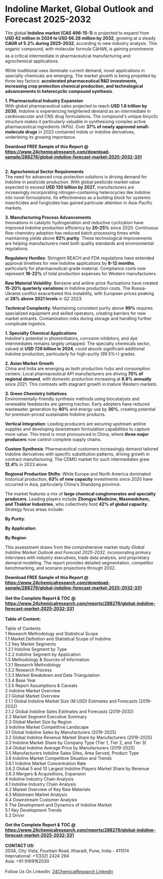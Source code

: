 <h1>Indoline Market, Global Outlook and Forecast 2025-2032</h1><p>The global <strong>Indoline market (CAS 496-15-1)</strong> is projected to expand from <strong>USD 42 million in 2024 to USD 66.28 million by 2032</strong>, growing at a steady <strong>CAGR of 5.2% during 2025-2032</strong>, according to new industry analysis. This organic compound, with molecular formula CâHâN, is gaining prominence as a critical intermediate in pharmaceutical manufacturing and agrochemical applications.</p><p>While traditional uses dominate current demand, novel applications in specialty chemicals are emerging. The market growth is being propelled by three key factors: <strong>accelerated pharmaceutical R&amp;D investments, increasing crop protection chemical production, and technological advancements in heterocyclic compound synthesis</strong>.</p><p><strong>1. Pharmaceutical Industry Expansion</strong><br>
With global pharmaceutical sales projected to reach <strong>USD 1.6 trillion by 2030</strong>, Indoline is experiencing heightened demand as an intermediate in cardiovascular and CNS drug formulations. The compound's unique bicyclic structure makes it particularly valuable in synthesizing complex active pharmaceutical ingredients (APIs). Over <strong>37% of newly approved small-molecule drugs</strong> in 2023 contained indole or indoline derivatives, underlining its growing importance.</p><div><b>Download FREE Sample of this Report @ 
            <a href="https://www.24chemicalresearch.com/download-sample/288276/global-indoline-forecast-market-2025-2032-331">
            https://www.24chemicalresearch.com/download-sample/288276/global-indoline-forecast-market-2025-2032-331</a></b></div><br><p><strong>2. Agrochemical Sector Requirements</strong><br>
The need for advanced crop protection solutions is driving demand for Indoline in pesticide production. With global pesticide market value expected to exceed <strong>USD 130 billion by 2027</strong>, manufacturers are increasingly incorporating nitrogen-containing heterocycles like Indoline into novel formulations. Its effectiveness as a building block for systemic insecticides and fungicides has gained particular attention in Asia-Pacific markets.</p><p><strong>3. Manufacturing Process Advancements</strong><br>
Innovations in catalytic hydrogenation and reductive cyclization have improved Indoline production efficiency by <strong>20-25%</strong> since 2020. Continuous flow chemistry adoption has reduced batch processing times while maintaining yields above <strong>92% purity</strong>. These technological improvements are helping manufacturers meet both quality standards and environmental regulations.</p><p><strong>Regulatory Hurdles</strong>: Stringent REACH and FDA regulations have extended approval timelines for new Indoline applications by <strong>8-12 months</strong>, particularly for pharmaceutical-grade material. Compliance costs now represent <strong>18-22%</strong> of total production expenses for Western manufacturers.</p><p><strong>Raw Material Volatility</strong>: Benzene and aniline price fluctuations have created <strong>15-20% quarterly variations</strong> in Indoline production costs. The Russia-Ukraine conflict exacerbated this instability, with European prices peaking at <strong>28% above 2021 levels</strong> in Q2 2023.</p><p><strong>Technical Complexity</strong>: Maintaining consistent purity above <strong>99%</strong> requires specialized equipment and skilled operators, creating barriers for new market entrants. Contamination risks during storage and handling further complicate logistics.</p><p><strong>1. Specialty Chemical Applications</strong><br>
Indoline's potential in photoinitiators, corrosion inhibitors, and dye intermediates remains largely untapped. The specialty chemicals sector, valued at <strong>USD 726 billion in 2024</strong>, could absorb significant additional Indoline production, particularly for high-purity (99.5%+) grades.</p><p><strong>2. Asian Market Growth</strong><br>
China and India are emerging as both production hubs and consumption centers. Local pharmaceutical API manufacturers are driving <strong>70% of regional demand</strong>, with domestic production increasing at <strong>6.8% annually</strong> since 2021. This contrasts with stagnant growth in mature Western markets.</p><p><strong>3. Green Chemistry Initiatives</strong><br>
Environmentally-friendly synthesis methods using biocatalysts and renewable feedstocks are gaining traction. Early adopters have reduced wastewater generation by <strong>40%</strong> and energy use by <strong>30%</strong>, creating potential for premium-priced sustainable Indoline products.</p><p><strong>Vertical Integration</strong>: Leading producers are securing upstream aniline supplies and developing downstream formulation capabilities to capture more value. This trend is most pronounced in China, where <strong>three major producers</strong> now control complete supply chains.</p><p><strong>Custom Synthesis</strong>: Pharmaceutical customers increasingly demand tailored Indoline derivatives with specific substitution patterns, driving growth in contract manufacturing. The CDMO market for such intermediates grew <strong>12.4%</strong> in 2023 alone.</p><p><strong>Regional Production Shifts</strong>: While Europe and North America dominated historical production, <strong>63% of new capacity</strong> investments since 2020 have occurred in Asia, particularly China's Shandong province.</p><p>The market features a mix of <strong>large chemical conglomerates and specialty producers</strong>. Leading players include <strong>Zhongyu Medicine, Maxmedchem, and Thakkar Industries</strong>, who collectively hold <strong>42% of global capacity</strong>. Strategy focus areas include:</p><p><strong>By Purity</strong>:</p><p><strong>By Application</strong>:</p><p><strong>By Region</strong>:</p><p>This assessment draws from the comprehensive market study <em>Global Indoline Market Outlook and Forecast 2025-2032</em>, incorporating primary interviews with industry executives, trade data analysis, and proprietary demand modeling. The report provides detailed segmentation, competitor benchmarking, and scenario projections through 2032.</p><div><b>Download FREE Sample of this Report @ 
            <a href="https://www.24chemicalresearch.com/download-sample/288276/global-indoline-forecast-market-2025-2032-331">
            https://www.24chemicalresearch.com/download-sample/288276/global-indoline-forecast-market-2025-2032-331</a></b></div><br><div><b>Get the Complete Report & TOC @ 
            <a href="https://www.24chemicalresearch.com/reports/288276/global-indoline-forecast-market-2025-2032-331">
            https://www.24chemicalresearch.com/reports/288276/global-indoline-forecast-market-2025-2032-331</a></b></div><br>
            <b>Table of Content:</b><p>Table of Contents<br />
1 Research Methodology and Statistical Scope<br />
1.1 Market Definition and Statistical Scope of Indoline<br />
1.2 Key Market Segments<br />
1.2.1 Indoline Segment by Type<br />
1.2.2 Indoline Segment by Application<br />
1.3 Methodology & Sources of Information<br />
1.3.1 Research Methodology<br />
1.3.2 Research Process<br />
1.3.3 Market Breakdown and Data Triangulation<br />
1.3.4 Base Year<br />
1.3.5 Report Assumptions & Caveats<br />
2 Indoline Market Overview<br />
2.1 Global Market Overview<br />
2.1.1 Global Indoline Market Size (M USD) Estimates and Forecasts (2019-2032)<br />
2.1.2 Global Indoline Sales Estimates and Forecasts (2019-2032)<br />
2.2 Market Segment Executive Summary<br />
2.3 Global Market Size by Region<br />
3 Indoline Market Competitive Landscape<br />
3.1 Global Indoline Sales by Manufacturers (2019-2025)<br />
3.2 Global Indoline Revenue Market Share by Manufacturers (2019-2025)<br />
3.3 Indoline Market Share by Company Type (Tier 1, Tier 2, and Tier 3)<br />
3.4 Global Indoline Average Price by Manufacturers (2019-2025)<br />
3.5 Manufacturers Indoline Sales Sites, Area Served, Product Type<br />
3.6 Indoline Market Competitive Situation and Trends<br />
3.6.1 Indoline Market Concentration Rate<br />
3.6.2 Global 5 and 10 Largest Indoline Players Market Share by Revenue<br />
3.6.3 Mergers & Acquisitions, Expansion<br />
4 Indoline Industry Chain Analysis<br />
4.1 Indoline Industry Chain Analysis<br />
4.2 Market Overview of Key Raw Materials<br />
4.3 Midstream Market Analysis<br />
4.4 Downstream Customer Analysis<br />
5 The Development and Dynamics of Indoline Market <br />
5.1 Key Development Trends<br />
5.2 Drivin</p><div><b>Get the Complete Report & TOC @ 
            <a href="https://www.24chemicalresearch.com/reports/288276/global-indoline-forecast-market-2025-2032-331">
            https://www.24chemicalresearch.com/reports/288276/global-indoline-forecast-market-2025-2032-331</a></b></div><br><b>CONTACT US:</b><br>
            203A, City Vista, Fountain Road, Kharadi, Pune, India - 411014<br>
            International: +1(332) 2424 294<br>
            Asia: +91 9169162030 <br><br>
            Follow Us On LinkedIn: <a href="https://www.linkedin.com/company/24chemicalresearch/">24ChemicalResearch LinkedIn</a>
